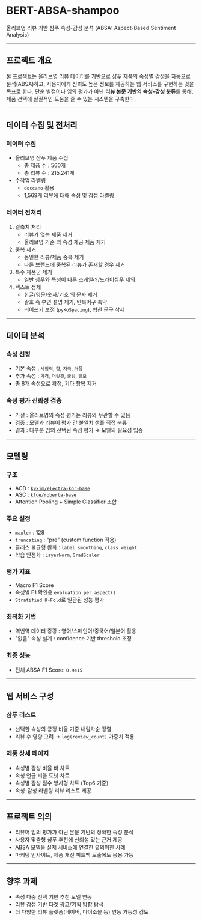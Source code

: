 # BERT-ABSA-shampoo 
올리브영 리뷰 기반 샴푸 속성-감성 분석 (ABSA: Aspect-Based Sentiment Analysis)

---

## 프로젝트 개요  
본 프로젝트는 올리브영 리뷰 데이터를 기반으로 샴푸 제품의 속성별 감성을 자동으로 분석(ABSA)하고, 사용자에게 신뢰도 높은 정보를 제공하는 웹 서비스를 구현하는 것을 목표로 한다. 
단순 별점이나 임의 평가가 아닌 **리뷰 본문 기반의 속성-감성 분류**를 통해, 제품 선택에 실질적인 도움을 줄 수 있는 시스템을 구축한다. 

---

## 데이터 수집 및 전처리

### 데이터 수집  
- 올리브영 샴푸 제품 수집  
  - 총 제품 수 : 560개  
  - 총 리뷰 수 : 215,241개  
- 수작업 라벨링  
  - `doccano` 활용  
  - 1,569개 리뷰에 대해 속성 및 감성 라벨링

### 데이터 전처리
1. 결측치 처리
   - 리뷰가 없는 제품 제거  
   - 올리브영 기준 외 속성 제공 제품 제거  
2. 중복 제거
   - 동일한 리뷰/제품 중복 제거  
   - 다른 브랜드에 중복된 리뷰가 존재할 경우 제거  
3. 특수 제품군 제거
   - 일반 샴푸와 특성이 다른 스케일러/드라이샴푸 제외  
4. 텍스트 정제
   - 한글/영문/숫자/기호 외 문자 제거  
   - 괄호 속 부연 설명 제거, 반복어구 축약  
   - 띄어쓰기 보정 (`pyKoSpacing`), 협찬 문구 삭제  

---

## 데이터 분석

### 속성 선정
- 기본 속성 : `세정력`, `향`, `자극`, `거품`  
- 추가 속성 : `가격`, `머릿결`, `쿨링`, `탈모`  
- 총 8개 속성으로 확정, 기타 항목 제거

### 속성 평가 신뢰성 검증
- 가설 : 올리브영의 속성 평가는 리뷰와 무관할 수 있음  
- 검증 : 모델과 리뷰어 평가 간 불일치 샘플 직접 분류  
- 결과 : 대부분 임의 선택된 속성 평가 → 모델의 필요성 입증

---

## 모델링

### 구조
- ACD : [`kykim/electra-kor-base`](https://huggingface.co/kykim/electra-kor-base)  
- ASC : [`klue/roberta-base`](https://huggingface.co/klue/roberta-base)  
- Attention Pooling + Simple Classifier 조합

### 주요 설정
- `maxlen` : 128  
- `truncating` : "pre" (custom function 적용)  
- 클래스 불균형 완화 : `label smoothing`, `class weight`  
- 학습 안정화 : `LayerNorm`, `GradScaler`  

### 평가 지표
- Macro F1 Score
- 속성별 F1 확인용 `evaluation_per_aspect()`  
- `Stratified K-Fold`로 일관된 성능 평가

### 최적화 기법
- 역번역 데이터 증강 : 영어/스페인어/중국어/일본어 활용  
- "없음" 속성 설계 : confidence 기반 threshold 조정

### 최종 성능  
- 전체 ABSA F1 Score: `0.9415`

---

## 웹 서비스 구성

### 샴푸 리스트
- 선택한 속성의 긍정 비율 기준 내림차순 정렬
- 리뷰 수 영향 고려 → `log(review_count)` 가중치 적용

### 제품 상세 페이지
- 속성별 감성 비율 바 차트
- 속성 언급 비율 도넛 차트
- 속성별 감성 점수 방사형 차트 (Top6 기준)
- 속성-감성 라벨링 리뷰 리스트 제공

---

## 프로젝트 의의
- 리뷰어 임의 평가가 아닌 본문 기반의 정확한 속성 분석
- 사용자 맞춤형 샴푸 추천에 신뢰성 있는 근거 제공
- ABSA 모델을 실제 서비스에 연결한 유의미한 사례
- 마케팅 인사이트, 제품 개선 피드백 도출에도 응용 가능

---

## 향후 과제
- 속성 다중 선택 기반 추천 모델 연동
- 리뷰 감성 기반 타겟 광고/기획 방향 탐색
- 더 다양한 리뷰 플랫폼(네이버, 다이소몰 등) 연동 가능성 검토
